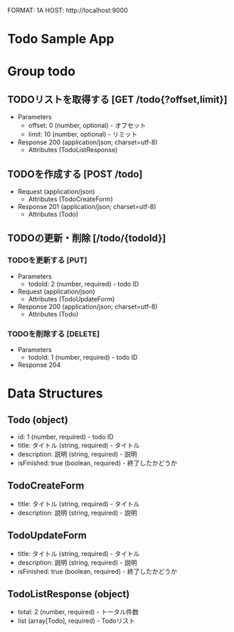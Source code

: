 FORMAT: 1A
HOST: http://localhost:9000

# Todo Sample App

# Group todo

## TODOリストを取得する [GET /todo{?offset,limit}]
+ Parameters
    + offset: 0 (number, optional) - オフセット
    + limit: 10 (number, optional) - リミット
+ Response 200 (application/json; charset=utf-8)
    + Attributes (TodoListResponse)

## TODOを作成する [POST /todo]
+ Request (application/json)
    + Attributes (TodoCreateForm)
+ Response 201 (application/json; charset=utf-8)
    + Attributes (Todo)

## TODOの更新・削除 [/todo/{todoId}]
### TODOを更新する [PUT]
+ Parameters
    + todoId: 2 (number, required) - todo ID
+ Request (application/json)
    + Attributes (TodoUpdateForm)
+ Response 200 (application/json; charset=utf-8)
    + Attributes (Todo)

### TODOを削除する [DELETE]
+ Parameters
    + todoId: 1 (number, required) - todo ID
+ Response 204

# Data Structures

## Todo (object)
+ id: 1 (number, required) - todo ID
+ title: タイトル (string, required) - タイトル
+ description: 説明 (string, required) - 説明
+ isFinished: true (boolean, required) - 終了したかどうか

## TodoCreateForm
+ title: タイトル (string, required) - タイトル
+ description: 説明 (string, required) - 説明

## TodoUpdateForm
+ title: タイトル (string, required) - タイトル
+ description: 説明 (string, required) - 説明
+ isFinished: true (boolean, required) - 終了したかどうか

## TodoListResponse (object)
+ total: 2 (number, required) - トータル件数
+ list (array[Todo], required) - Todoリスト
